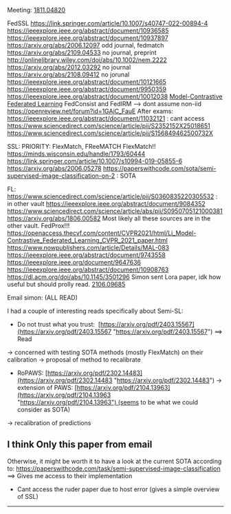 
Meeting:
[1811.04820](https://arxiv.org/pdf/1811.04820)

FedSSL
https://link.springer.com/article/10.1007/s40747-022-00894-4
https://ieeexplore.ieee.org/abstract/document/10936585
https://ieeexplore.ieee.org/abstract/document/10937897
https://arxiv.org/abs/2006.12097 odd journal, fedmatch
https://arxiv.org/abs/2109.04533 no journal, preprint
http://onlinelibrary.wiley.com/doi/abs/10.1002/nem.2222
https://arxiv.org/abs/2012.03292 no journal
https://arxiv.org/abs/2108.09412 no jorunal
https://ieeexplore.ieee.org/abstract/document/10121665
https://ieeexplore.ieee.org/abstract/document/9950359
https://ieeexplore.ieee.org/abstract/document/10012038
[Model-Contrastive Federated Learning](https://openaccess.thecvf.com/content/CVPR2021/papers/Li_Model-Contrastive_Federated_Learning_CVPR_2021_paper.pdf)
FedConsist and FedIRM --> dont assume non-iid
https://openreview.net/forum?id=1GAjC_FauE
After exams:
https://ieeexplore.ieee.org/abstract/document/11032121 : cant access
https://www.sciencedirect.com/science/article/pii/S2352152X25018651
https://www.sciencedirect.com/science/article/pii/S156849462500732X

SSL:
PRIORITY: FlexMatch, FReeMATCH
FlexMatch!!
https://minds.wisconsin.edu/handle/1793/60444
https://link.springer.com/article/10.1007/s10994-019-05855-6
https://arxiv.org/abs/2006.05278
https://paperswithcode.com/sota/semi-supervised-image-classification-on-2 : SOTA

FL:
https://www.sciencedirect.com/science/article/pii/S0360835220305532 : in other vault
https://ieeexplore.ieee.org/abstract/document/9084352
https://www.sciencedirect.com/science/article/abs/pii/S0950705121000381
https://arxiv.org/abs/1806.00582
Most likely all these sources are in the other vault.
FedProx!!!
https://openaccess.thecvf.com/content/CVPR2021/html/Li_Model-Contrastive_Federated_Learning_CVPR_2021_paper.html
https://www.nowpublishers.com/article/Details/MAL-083
https://ieeexplore.ieee.org/abstract/document/9743558
https://ieeexplore.ieee.org/document/9647636
https://ieeexplore.ieee.org/abstract/document/10908763
https://dl.acm.org/doi/abs/10.1145/3501296
Simon sent Lora paper, idk how useful but should prolly read. [2106.09685](https://arxiv.org/pdf/2106.09685)


Email simon: (ALL READ)

I had a couple of interesting reads specifically about Semi-SL:
- Do not trust what you trust:  [https://arxiv.org/pdf/2403.15567](https://arxiv.org/pdf/2403.15567 "https://arxiv.org/pdf/2403.15567") ==> Read

-> concerned with testing SOTA methods (mostly FlexMatch) on their calibration
-> proposal of method to recalibrate

- RoPAWS: [https://arxiv.org/pdf/2302.14483](https://arxiv.org/pdf/2302.14483 "https://arxiv.org/pdf/2302.14483")
-> extension of PAWS: [https://arxiv.org/pdf/2104.13963](https://arxiv.org/pdf/2104.13963 "https://arxiv.org/pdf/2104.13963") (seems to be what we could consider as SOTA)

-> recalibration of predictions 
## I think Only this paper from email
Otherwise, it might be worth it to have a look at the current SOTA according to:
https://paperswithcode.com/task/semi-supervised-image-classification
==> Gives me access to their implementation
- Cant access the ruder paper due to host error (gives a simple overview of SSL)

---
